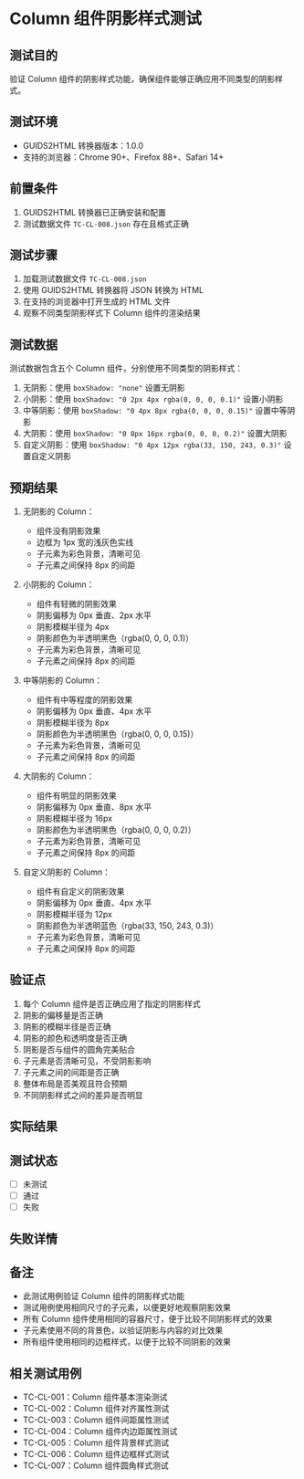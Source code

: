 # Column 组件阴影样式测试

## 测试目的

验证 Column 组件的阴影样式功能，确保组件能够正确应用不同类型的阴影样式。

## 测试环境

- GUIDS2HTML 转换器版本：1.0.0
- 支持的浏览器：Chrome 90+、Firefox 88+、Safari 14+

## 前置条件

1. GUIDS2HTML 转换器已正确安装和配置
2. 测试数据文件 `TC-CL-008.json` 存在且格式正确

## 测试步骤

1. 加载测试数据文件 `TC-CL-008.json`
2. 使用 GUIDS2HTML 转换器将 JSON 转换为 HTML
3. 在支持的浏览器中打开生成的 HTML 文件
4. 观察不同类型阴影样式下 Column 组件的渲染结果

## 测试数据

测试数据包含五个 Column 组件，分别使用不同类型的阴影样式：

1. 无阴影：使用 `boxShadow: "none"` 设置无阴影
2. 小阴影：使用 `boxShadow: "0 2px 4px rgba(0, 0, 0, 0.1)"` 设置小阴影
3. 中等阴影：使用 `boxShadow: "0 4px 8px rgba(0, 0, 0, 0.15)"` 设置中等阴影
4. 大阴影：使用 `boxShadow: "0 8px 16px rgba(0, 0, 0, 0.2)"` 设置大阴影
5. 自定义阴影：使用 `boxShadow: "0 4px 12px rgba(33, 150, 243, 0.3)"` 设置自定义阴影

## 预期结果

1. 无阴影的 Column：

   - 组件没有阴影效果
   - 边框为 1px 宽的浅灰色实线
   - 子元素为彩色背景，清晰可见
   - 子元素之间保持 8px 的间距

2. 小阴影的 Column：

   - 组件有轻微的阴影效果
   - 阴影偏移为 0px 垂直、2px 水平
   - 阴影模糊半径为 4px
   - 阴影颜色为半透明黑色（rgba(0, 0, 0, 0.1)）
   - 子元素为彩色背景，清晰可见
   - 子元素之间保持 8px 的间距

3. 中等阴影的 Column：

   - 组件有中等程度的阴影效果
   - 阴影偏移为 0px 垂直、4px 水平
   - 阴影模糊半径为 8px
   - 阴影颜色为半透明黑色（rgba(0, 0, 0, 0.15)）
   - 子元素为彩色背景，清晰可见
   - 子元素之间保持 8px 的间距

4. 大阴影的 Column：

   - 组件有明显的阴影效果
   - 阴影偏移为 0px 垂直、8px 水平
   - 阴影模糊半径为 16px
   - 阴影颜色为半透明黑色（rgba(0, 0, 0, 0.2)）
   - 子元素为彩色背景，清晰可见
   - 子元素之间保持 8px 的间距

5. 自定义阴影的 Column：

   - 组件有自定义的阴影效果
   - 阴影偏移为 0px 垂直、4px 水平
   - 阴影模糊半径为 12px
   - 阴影颜色为半透明蓝色（rgba(33, 150, 243, 0.3)）
   - 子元素为彩色背景，清晰可见
   - 子元素之间保持 8px 的间距

## 验证点

1. 每个 Column 组件是否正确应用了指定的阴影样式
2. 阴影的偏移量是否正确
3. 阴影的模糊半径是否正确
4. 阴影的颜色和透明度是否正确
5. 阴影是否与组件的圆角完美贴合
6. 子元素是否清晰可见，不受阴影影响
7. 子元素之间的间距是否正确
8. 整体布局是否美观且符合预期
9. 不同阴影样式之间的差异是否明显

## 实际结果

<!-- 测试后填写 -->

## 测试状态

- [ ] 未测试
- [ ] 通过
- [ ] 失败

## 失败详情

<!-- 如果测试失败，请在此处填写失败原因 -->

## 备注

- 此测试用例验证 Column 组件的阴影样式功能
- 测试用例使用相同尺寸的子元素，以便更好地观察阴影效果
- 所有 Column 组件使用相同的容器尺寸，便于比较不同阴影样式的效果
- 子元素使用不同的背景色，以验证阴影与内容的对比效果
- 所有组件使用相同的边框样式，以便于比较不同阴影的效果

## 相关测试用例

- TC-CL-001：Column 组件基本渲染测试
- TC-CL-002：Column 组件对齐属性测试
- TC-CL-003：Column 组件间距属性测试
- TC-CL-004：Column 组件内边距属性测试
- TC-CL-005：Column 组件背景样式测试
- TC-CL-006：Column 组件边框样式测试
- TC-CL-007：Column 组件圆角样式测试
